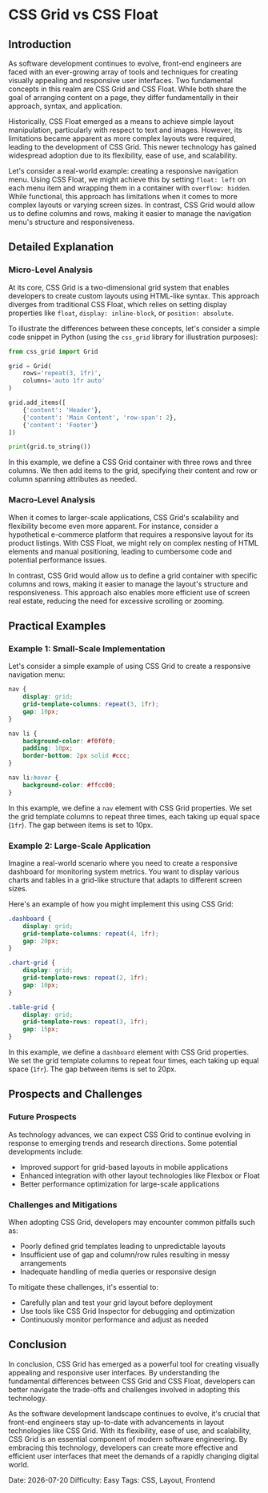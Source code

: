 # CSS Grid vs CSS Float
## Introduction

As software development continues to evolve, front-end engineers are faced with an ever-growing array of tools and techniques for creating visually appealing and responsive user interfaces. Two fundamental concepts in this realm are CSS Grid and CSS Float. While both share the goal of arranging content on a page, they differ fundamentally in their approach, syntax, and application.

Historically, CSS Float emerged as a means to achieve simple layout manipulation, particularly with respect to text and images. However, its limitations became apparent as more complex layouts were required, leading to the development of CSS Grid. This newer technology has gained widespread adoption due to its flexibility, ease of use, and scalability.

Let's consider a real-world example: creating a responsive navigation menu. Using CSS Float, we might achieve this by setting `float: left` on each menu item and wrapping them in a container with `overflow: hidden`. While functional, this approach has limitations when it comes to more complex layouts or varying screen sizes. In contrast, CSS Grid would allow us to define columns and rows, making it easier to manage the navigation menu's structure and responsiveness.

## Detailed Explanation

### Micro-Level Analysis

At its core, CSS Grid is a two-dimensional grid system that enables developers to create custom layouts using HTML-like syntax. This approach diverges from traditional CSS Float, which relies on setting display properties like `float`, `display: inline-block`, or `position: absolute`.

To illustrate the differences between these concepts, let's consider a simple code snippet in Python (using the `css_grid` library for illustration purposes):

```python
from css_grid import Grid

grid = Grid(
    rows='repeat(3, 1fr)', 
    columns='auto 1fr auto'
)

grid.add_items([
    {'content': 'Header'},
    {'content': 'Main Content', 'row-span': 2},
    {'content': 'Footer'}
])

print(grid.to_string())
```

In this example, we define a CSS Grid container with three rows and three columns. We then add items to the grid, specifying their content and row or column spanning attributes as needed.

### Macro-Level Analysis

When it comes to larger-scale applications, CSS Grid's scalability and flexibility become even more apparent. For instance, consider a hypothetical e-commerce platform that requires a responsive layout for its product listings. With CSS Float, we might rely on complex nesting of HTML elements and manual positioning, leading to cumbersome code and potential performance issues.

In contrast, CSS Grid would allow us to define a grid container with specific columns and rows, making it easier to manage the layout's structure and responsiveness. This approach also enables more efficient use of screen real estate, reducing the need for excessive scrolling or zooming.

## Practical Examples

### Example 1: Small-Scale Implementation

Let's consider a simple example of using CSS Grid to create a responsive navigation menu:

```css
nav {
    display: grid;
    grid-template-columns: repeat(3, 1fr);
    gap: 10px;
}

nav li {
    background-color: #f0f0f0;
    padding: 10px;
    border-bottom: 2px solid #ccc;
}

nav li:hover {
    background-color: #ffcc00;
}
```

In this example, we define a `nav` element with CSS Grid properties. We set the grid template columns to repeat three times, each taking up equal space (`1fr`). The gap between items is set to 10px.

### Example 2: Large-Scale Application

Imagine a real-world scenario where you need to create a responsive dashboard for monitoring system metrics. You want to display various charts and tables in a grid-like structure that adapts to different screen sizes.

Here's an example of how you might implement this using CSS Grid:

```css
.dashboard {
    display: grid;
    grid-template-columns: repeat(4, 1fr);
    gap: 20px;
}

.chart-grid {
    display: grid;
    grid-template-rows: repeat(2, 1fr);
    gap: 10px;
}

.table-grid {
    display: grid;
    grid-template-rows: repeat(3, 1fr);
    gap: 15px;
}
```

In this example, we define a `dashboard` element with CSS Grid properties. We set the grid template columns to repeat four times, each taking up equal space (`1fr`). The gap between items is set to 20px.

## Prospects and Challenges

### Future Prospects

As technology advances, we can expect CSS Grid to continue evolving in response to emerging trends and research directions. Some potential developments include:

* Improved support for grid-based layouts in mobile applications
* Enhanced integration with other layout technologies like Flexbox or Float
* Better performance optimization for large-scale applications

### Challenges and Mitigations

When adopting CSS Grid, developers may encounter common pitfalls such as:

* Poorly defined grid templates leading to unpredictable layouts
* Insufficient use of gap and column/row rules resulting in messy arrangements
* Inadequate handling of media queries or responsive design

To mitigate these challenges, it's essential to:

* Carefully plan and test your grid layout before deployment
* Use tools like CSS Grid Inspector for debugging and optimization
* Continuously monitor performance and adjust as needed

## Conclusion

In conclusion, CSS Grid has emerged as a powerful tool for creating visually appealing and responsive user interfaces. By understanding the fundamental differences between CSS Grid and CSS Float, developers can better navigate the trade-offs and challenges involved in adopting this technology.

As the software development landscape continues to evolve, it's crucial that front-end engineers stay up-to-date with advancements in layout technologies like CSS Grid. With its flexibility, ease of use, and scalability, CSS Grid is an essential component of modern software engineering. By embracing this technology, developers can create more effective and efficient user interfaces that meet the demands of a rapidly changing digital world.

Date: 2026-07-20
Difficulty: Easy
Tags: CSS, Layout, Frontend
